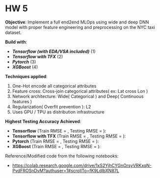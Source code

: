 # HW 5

**Objective**: Implement a full end2end MLOps using wide and deep DNN model with proper feature engineering and preprocessing on the NYC taxi dataset. 

**Build with**:
* _**Tensorflow (with EDA/VSA included)**_ (1) 
* _**Tensorflow with TFX**_ (2) 
* _**Pytorch**_ (3) 
* _**XGBoost**_ (4) 

**Techniques applied**:
1. One-Hot encode all categorical attributes
2. Feature cross: Cross-join categorical attributes( ex: Lat cross Lon )
3. Network architecture: Wide( Categorical ) and Deep( Continuous features )
4. Regularization( Overfit prevention ): L2
5. Uses GPU / TPU as distribution infrastructure 

**Highest Testing Accuracy Achieved**:
* **Tensorflow** (Train RMSE = , Testing RMSE = ): 
* **Tensorflow with TFX** (Train RMSE = , Testing RMSE = ):  
* **Pytorch** (Train RMSE = , Testing RMSE = ):  
* **XGBoost** (Train RMSE = , Testing RMSE = ):  

Reference/Modified code from the following notebooks: 
* https://colab.research.google.com/drive/1xS2YjhCYGnOrsyVRKxqN-PvdFROSnDvM?authuser=1#scrollTo=fK9LdIbXN87L
